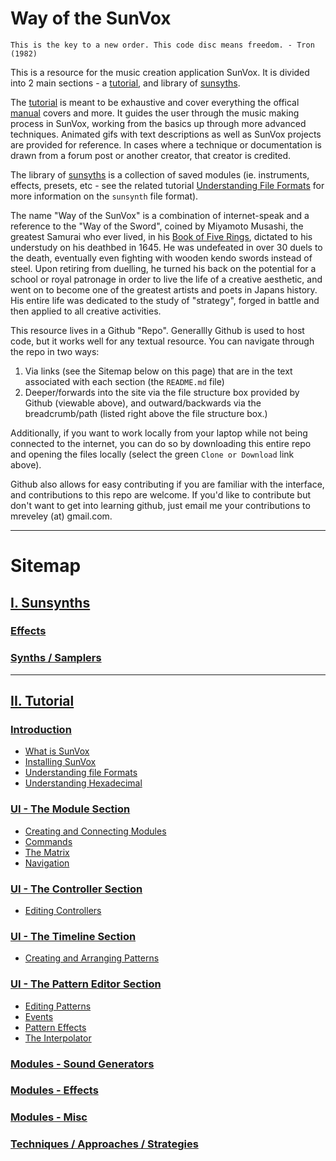 # Way of the SunVox

`This is the key to a new order. This code disc means freedom. - Tron (1982)`

This is a resource for the music creation application SunVox. It is divided into 2 main sections - a [tutorial](Tutorial), and library of [sunsyths](Sunsynths).

The [tutorial](Tutorial) is meant to be exhaustive and cover everything the offical [manual](http://www.warmplace.ru/wiki/doku.php?id=sunvox:manual_en) covers and more. It guides the user through the music making process in SunVox, working from the basics up through more advanced techniques. Animated gifs with text descriptions as well as SunVox projects are provided for reference. In cases where a technique or documentation is drawn from a forum post or another creator, that creator is credited.

The library of [sunsyths](Sunsynths) is a collection of saved modules (ie. instruments, effects, presets, etc - see the related tutorial [Understanding File Formats](Tutorial/1--Introduction/c--Understanding-File-Formats) for more information on the `sunsynth` file format).

The name "Way of the SunVox" is a combination of internet-speak and a reference to the "Way of the Sword", coined by Miyamoto Musashi, the greatest Samurai who ever lived, in his [Book of Five Rings](https://archive.org/stream/MiyamotoMusashi-BookOfFiveRingsgoRinNoSho/Book_of_Five_Rings_djvu.txt), dictated to his understudy on his deathbed in 1645. He was undefeated in over 30 duels to the death, eventually even fighting with wooden kendo swords instead of steel. Upon retiring from duelling, he turned his back on the potential for a school or royal patronage in order to live the life of a creative aesthetic, and went on to become one of the greatest artists and poets in Japans history. His entire life was dedicated to the study of "strategy", forged in battle and then applied to all creative activities.

This resource lives in a Github "Repo". Generallly Github is used to host code, but it works well for any textual resource. You can navigate through the repo in two ways:

1. Via links (see the Sitemap below on this page) that are in the text associated with each section (the `README.md` file)
2. Deeper/forwards into the site via the file structure box provided by Github (viewable above), and outward/backwards via the breadcrumb/path (listed right above the file structure box.)

Additionally, if you want to work locally from your laptop while not being connected to the internet, you can do so by downloading this entire repo and opening the files locally (select the green `Clone or Download` link above).

Github also allows for easy contributing if you are familiar with the interface, and contributions to this repo are welcome. If you'd like to contribute but don't want to get into learning github, just email me your contributions to mreveley (at) gmail.com.

---
# Sitemap
## [I. Sunsynths](Sunsynths)


### [Effects](Sunsynths/Effects)
### [Synths / Samplers](Synths_Samplers)

---

## [II. Tutorial](Tutorial)
### [Introduction](Tutorial/1--Introduction)
* [What is SunVox](Tutorial/1--Introduction/a--What-is-SunVox)
* [Installing SunVox](Tutorial/1--Introduction/b--Installing-SunVox)
* [Understanding file Formats](Tutorial/1--Introduction/c--Understanding-File-Formats)
* [Understanding Hexadecimal](Tutorial/1--Introduction/d--Understanding-Hexadecimal)

### [UI - The Module Section](Tutorial/2--UI-The-Module-Section)
* [Creating and Connecting Modules](Tutorial/2--UI-The-Module-Section/a--Creating-and-Connecting-Modules)
* [Commands](Tutorial/2--UI-The-Module-Section/b--Commands)
* [The Matrix](Tutorial/2--UI-The-Module-Section/c--The-Matrix)
* [Navigation](Tutorial/2--UI-The-Module-Section/d--Navigation)

### [UI - The Controller Section](Tutorial/3-UI--The-Controller-Section)
* [Editing Controllers](Tutorial/3-UI--The-Controller-Section/a--Editing-Controllers)

### [UI - The Timeline Section](Tutorial/4-UI--The-Timeline-Section)
* [Creating and Arranging Patterns](Tutorial/4-The-Timeline-Section/a--Creating-and-Arranging-Patterns)

### [UI - The Pattern Editor Section](Tutorial/5-UI--The-Pattern-Editor-Section)
* [Editing Patterns](Tutorial/5-UI--The-Pattern-Editor-Section/1-Editing-Patterns)
* [Events](Tutorial/5-UI--The-Pattern-Editor-Section/2-Events)
* [Pattern Effects](Tutorial/5-UI--The-Pattern-Editor-Section/3-Pattern-Effects)
* [The Interpolator](Tutorial/5-UI--The-Pattern-Editor-Section/4-The-Interpolator)

### [Modules - Sound Generators](Tutorial/6--Modules-Sound-Generators)

### [Modules - Effects](Tutorial/7--Modules-Effects)

### [Modules - Misc](Tutorial/8--Modules-Misc)

### [Techniques / Approaches / Strategies](Tutorial/9--Techniques-Approaches-Strategies)

